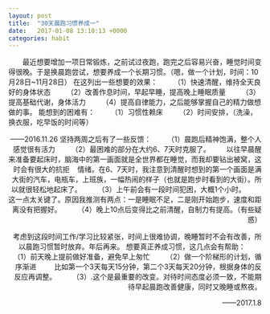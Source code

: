 ```yaml
---
layout: post
title:  "30天晨跑习惯养成一"
date:   2017-01-08 13:10:13 +0000
categories: habit
---
```

&emsp;&emsp;最近想要增加一项日常锻炼，之前试过夜跑，跑完之后容易兴奋，睡觉时间变得很晚。于是换晨跑尝试，想要养成一个长期习惯。（嗯，做一个计划，时间：10月28日~11月28日）
 在这列出一些想要的效果：
 &emsp;&emsp;（1）快速清醒，维持全天良好的身体状态
&emsp;&emsp;（2）改善作息时间，早起早睡，提高晚上睡眠质量
&emsp;&emsp;（3）提高基础代谢，身体活力
&emsp;&emsp;（4）提高自律能力，之后能够掌握自己的精力做想做的事。
 能想到的困难有：
&emsp;&emsp;（1）习惯性赖床
&emsp;&emsp;（2）时间安排，（洗澡，换衣服，吃早饭的时间等）
 <div style="text-align: right;">——2016.11.26
 坚持两周之后有了一些反馈：
&emsp;&emsp;（1）晨跑后精神饱满，整个人感觉很有活力
&emsp;&emsp;（2）最困难的部分在大约6、7天时克服了。
&emsp;&emsp;以往早晨醒来准备要起床时，脑海中的第一画面就是全世界都在睡觉，而我却要钻出被窝，这时会有很大的抗拒    情绪。在6、7天时，我注意到清醒时想到的第一个画面是满大街的汽车，电瓶车，上班族，一幅热闹的样子（也就是跑步时看到的大街）。所以就很轻松地起床了。
&emsp;&emsp;（3）上午前会有一段时间犯困，大概1个小时。
&emsp;&emsp;这一点太关键了。原因我推测有两点：一是睡眠不足，二是刚开始跑步，速度和距离没有把握好。
&emsp;&emsp;（4）晚上10点后变得比之前清醒，自制力有提高。（有些疑惑）
 
 考虑到这段时间工作/学习比较紧张，时间上很难协调，晚睡暂时不会有改善，所以晨跑习惯暂时放弃。年后再来。
 想要真正养成习惯，这几点会有帮助：
&emsp;&emsp;（1）前天晚上提前做好准备，避免早上匆忙
&emsp;&emsp;（2）做一个阶梯形的计划，循序渐进
&emsp;&emsp; 比如第一个3天每天15分钟，第二个3天每天20分钟，根据身体的反反应再调整。
&emsp;&emsp;（3）.这个是最重要的改变。对待时间态度必须一致，不能期待早起晨跑改善健康，同时又晚睡或熬夜。
 <div style="text-align: right;">——2017.1.8